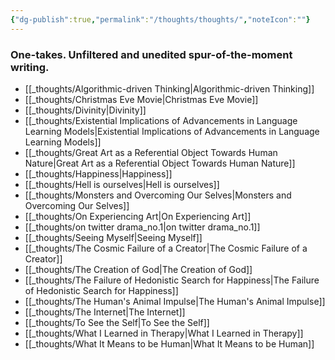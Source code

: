 ```yaml
---
{"dg-publish":true,"permalink":"/thoughts/thoughts/","noteIcon":""}
---
```


### One-takes. Unfiltered and unedited spur-of-the-moment writing. 


- [[_thoughts/Algorithmic-driven Thinking\|Algorithmic-driven Thinking]]
- [[_thoughts/Christmas Eve Movie\|Christmas Eve Movie]]
- [[_thoughts/Divinity\|Divinity]]
- [[_thoughts/Existential Implications of Advancements in Language Learning Models\|Existential Implications of Advancements in Language Learning Models]]
- [[_thoughts/Great Art as a Referential Object Towards Human Nature\|Great Art as a Referential Object Towards Human Nature]]
- [[_thoughts/Happiness\|Happiness]]
- [[_thoughts/Hell is ourselves\|Hell is ourselves]]
- [[_thoughts/Monsters and Overcoming Our Selves\|Monsters and Overcoming Our Selves]]
- [[_thoughts/On Experiencing Art\|On Experiencing Art]]
- [[_thoughts/on twitter drama_no.1\|on twitter drama_no.1]]
- [[_thoughts/Seeing Myself\|Seeing Myself]]
- [[_thoughts/The Cosmic Failure of a Creator\|The Cosmic Failure of a Creator]]
- [[_thoughts/The Creation of God\|The Creation of God]]
- [[_thoughts/The Failure of Hedonistic Search for Happiness\|The Failure of Hedonistic Search for Happiness]]
- [[_thoughts/The Human's Animal Impulse\|The Human's Animal Impulse]]
- [[_thoughts/The Internet\|The Internet]]
- [[_thoughts/To See the Self\|To See the Self]]
- [[_thoughts/What I Learned in Therapy\|What I Learned in Therapy]]
- [[_thoughts/What It Means to be Human\|What It Means to be Human]]

